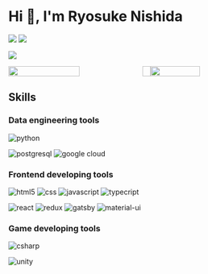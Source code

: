 # Hi 👋, I'm Ryosuke Nishida

[![](https://img.shields.io/badge/Twitter-1DA1F2?&logo=twitter&logoColor=white)](https://twitter.com/ryosukeskill)
[![](https://img.shields.io/badge/LinkedIn-0077B5?&logo=linkedin&logoColor=white)](https://www.linkedin.com/in/ryosukeskill/)

<!-- ![Visitors](https://visitor-badge.glitch.me/badge?page_id=24daryo&left_color=gray&right_color=blue) -->

![](https://github-profile-summary-cards.vercel.app/api/cards/profile-details?username=24daryo&theme=vue)

<div style="width:100%; display:flex; box-sizing:border-box">
<img src="https://github-readme-stats.vercel.app/api?username=24daryo&count_private=true&show_icons=true" width="53%"/>
<img width="16px"/>
<img src="https://github-readme-stats.vercel.app/api/top-langs/?username=24daryo&layout=compact" width="44.2%"/>
</div>

## Skills

### Data engineering tools

![python](https://img.shields.io/badge/Python-3776AB?style=for-the-badge&logo=python&logoColor=white)

![postgresql](https://img.shields.io/badge/PostgreSQL-316192?style=for-the-badge&logo=postgresql&logoColor=white)
![google cloud](https://img.shields.io/badge/Google_Cloud-4285F4?style=for-the-badge&logo=google-cloud&logoColor=white)

### Frontend developing tools

![html5](https://img.shields.io/badge/HTML5-E34F26?style=for-the-badge&logo=html5&logoColor=white)
![css](https://img.shields.io/badge/CSS3-1572B6?style=for-the-badge&logo=css3&logoColor=white)
![javascript](https://img.shields.io/badge/JavaScript-F7DF1E?style=for-the-badge&logo=javascript&logoColor=black)
![typecript](https://img.shields.io/badge/TypeScript-007ACC?style=for-the-badge&logo=typescript&logoColor=white)

![react](https://img.shields.io/badge/React-20232A?style=for-the-badge&logo=react&logoColor=61DAFB)
![redux](https://img.shields.io/badge/Redux-593D88?style=for-the-badge&logo=redux&logoColor=white)
![gatsby](https://img.shields.io/badge/Gatsby-663399?style=for-the-badge&logo=gatsby&logoColor=white)
![material-ui](https://img.shields.io/badge/Material--UI-0081CB?style=for-the-badge&logo=material-ui&logoColor=white)

### Game developing tools

![csharp](https://img.shields.io/badge/C%23-239120?style=for-the-badge&logo=c-sharp&logoColor=white)

![unity](https://img.shields.io/badge/Unity-100000?style=for-the-badge&logo=unity&logoColor=white)
